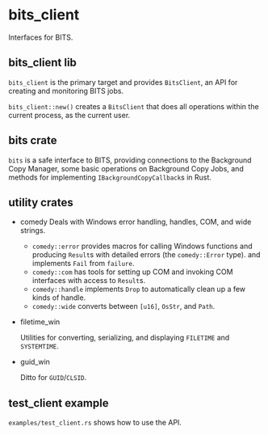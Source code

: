 bits\_client
============

Interfaces for BITS.

bits\_client lib
---------------

`bits_client` is the primary target and provides `BitsClient`, an API for creating and monitoring BITS jobs.

`bits_client::new()` creates a `BitsClient` that does all operations within the current process, as the current user.

bits crate
----------

`bits` is a safe interface to BITS, providing connections to the
Background Copy Manager, some basic operations on Background Copy Jobs, and
methods for implementing `IBackgroundCopyCallback`s in Rust.

utility crates
--------------

- comedy
  Deals with Windows error handling, handles, COM, and wide strings.

  - `comedy::error` provides macros for calling Windows functions and producing
    `Result`s with detailed errors (the `comedy::Error` type).
    and implements `Fail` from `failure`.
  - `comedy::com` has tools for setting up COM and invoking COM interfaces with
    access to `Result`s.
  - `comedy::handle` implements `Drop` to automatically clean up a few kinds of
    handle.
  - `comedy::wide` converts between `[u16]`, `OsStr`, and `Path`.

- filetime\_win

  Utilities for converting, serializing, and displaying `FILETIME`
  and `SYSTEMTIME`.

- guid\_win

  Ditto for `GUID`/`CLSID`.


test\_client example
-------------------

`examples/test_client.rs` shows how to use the API.
